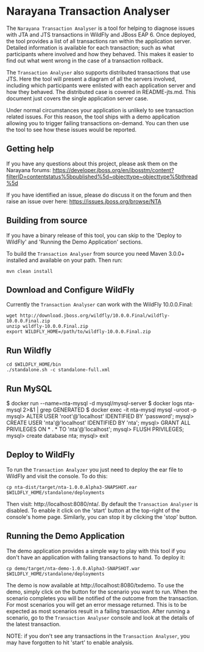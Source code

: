 # Narayana Transaction Analyser

The `Narayana Transaction Analyser` is a tool for helping to diagnose issues with JTA and JTS transactions in WildFly
and JBoss EAP 6. Once deployed, the tool provides a list of all transactions ran within the application server. Detailed
information is available for each transaction; such as what participants where involved and how they behaved. This makes
it easier to find out what went wrong in the case of a transaction rollback.

The `Transaction Analyser` also supports distributed transactions that use JTS. Here the tool will present a diagram of
all the servers involved, including which participants were enlisted with each application server and how they behaved. The distributed
case is covered in README-jts.md. This document just covers the single application server case.

Under normal circumstances your application is unlikely to see transaction related issues. For this reason, the tool ships
with a demo application allowing you to trigger failing transactions on-demand. You can then use the tool to see how
these issues would be reported.


## Getting help
If you have any questions about this project, please ask them on the Narayana forums:
https://developer.jboss.org/en/jbosstm/content?filterID=contentstatus%5bpublished%5d~objecttype~objecttype%5bthread%5d

If you have identified an issue, please do discuss it on the forum and then raise an issue over here:
https://issues.jboss.org/browse/NTA


## Building from source
If you have a binary release of this tool, you can skip to the 'Deploy to WildFly' and 'Running the Demo Application' sections.

To build the `Transaction Analyser` from source you need Maven 3.0.0+ installed and available on your path. Then run:

    mvn clean install

## Download and Configure WildFly

Currently the `Transaction Analyser` can work with the WildFly 10.0.0.Final:

    wget http://download.jboss.org/wildfly/10.0.0.Final/wildfly-10.0.0.Final.zip
    unzip wildfly-10.0.0.Final.zip
    export WILDFLY_HOME=/path/to/wildfly-10.0.0.Final.zip

## Run Wildfly

    cd $WILDFLY_HOME/bin
    ./standalone.sh -c standalone-full.xml

## Run MySQL

$ docker run --name=nta-mysql -d mysql/mysql-server
$ docker logs nta-mysql 2>&1 | grep GENERATED
$ docker exec -it nta-mysql mysql -uroot -p
mysql> ALTER USER 'root'@'localhost' IDENTIFIED BY 'password';
mysql> CREATE USER 'nta'@'localhost' IDENTIFIED BY 'nta';
mysql> GRANT ALL PRIVILEGES ON * . * TO 'nta'@'localhost';
mysql> FLUSH PRIVILEGES;
mysql> create database nta;
mysql> exit

## Deploy to WildFly
To run the `Transaction Analyzer` you just need to deploy the ear file to WildFly and visit the console. To do this:

    cp nta-dist/target/nta-1.0.0.Alpha3-SNAPSHOT.ear $WILDFLY_HOME/standalone/deployments

Then visit: http://localhost:8080/nta/. By default the `Transaction Analyser` is disabled. To enable it click on the 'start' button at the top-right
of the console's home page. Similarly, you can stop it by clicking the 'stop' button.


## Running the Demo Application
The demo application provides a simple way to play with this tool if you don't have an application with failing transactions to hand. To deploy it:

    cp demo/target/nta-demo-1.0.0.Alpha3-SNAPSHOT.war $WILDFLY_HOME/standalone/deployments

The demo is now available at http://localhost:8080/txdemo. To use the demo, simply click on the button for the scenario you want to run. When the scenario
completes you will be notified of the outcome from the transaction. For most scenarios you will get an error message returned. This is to be expected
as most scenarios result in a failing transaction. After running a scenario, go to the `Transaction Analyser` console and look at the details of the
latest transaction.

NOTE: if you don't see any transactions in the `Transaction Analyser`, you may have forgotten to hit 'start' to enable analysis.

